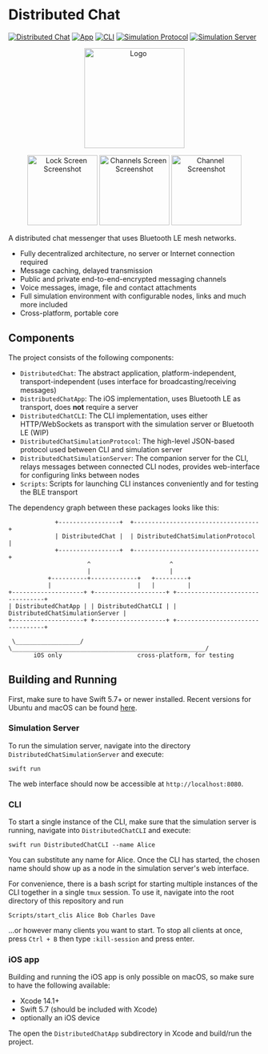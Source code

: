 # Distributed Chat

[![Distributed Chat](https://github.com/fwcd/distributed-chat/actions/workflows/distributed-chat.yml/badge.svg)](https://github.com/fwcd/distributed-chat/actions/workflows/distributed-chat.yml)
[![App](https://github.com/fwcd/distributed-chat/actions/workflows/app.yml/badge.svg)](https://github.com/fwcd/distributed-chat/actions/workflows/app.yml)
[![CLI](https://github.com/fwcd/distributed-chat/actions/workflows/cli.yml/badge.svg)](https://github.com/fwcd/distributed-chat/actions/workflows/cli.yml)
[![Simulation Protocol](https://github.com/fwcd/distributed-chat/actions/workflows/simulation-protocol.yml/badge.svg)](https://github.com/fwcd/distributed-chat/actions/workflows/simulation-protocol.yml)
[![Simulation Server](https://github.com/fwcd/distributed-chat/actions/workflows/simulation-server.yml/badge.svg)](https://github.com/fwcd/distributed-chat/actions/workflows/simulation-server.yml)

<div align="center">
<p>
<img alt="Logo" src="Images/logo.svg" width="200">
</p>

<p>
<img alt="Lock Screen Screenshot" src="Images/lockscreen.png" width="140">
<img alt="Channels Screen Screenshot" src="Images/channels.png" width="140">
<img alt="Channel Screenshot" src="Images/channel.png" width="140">
</p>
</div>

A distributed chat messenger that uses Bluetooth LE mesh networks.

* Fully decentralized architecture, no server or Internet connection required
* Message caching, delayed transmission
* Public and private end-to-end-encrypted messaging channels
* Voice messages, image, file and contact attachments
* Full simulation environment with configurable nodes, links and much more included
* Cross-platform, portable core

## Components

The project consists of the following components:

* `DistributedChat`: The abstract application, platform-independent, transport-independent (uses interface for broadcasting/receiving messages)
* `DistributedChatApp`: The iOS implementation, uses Bluetooth LE as transport, does **not** require a server
* `DistributedChatCLI`: The CLI implementation, uses either HTTP/WebSockets as transport with the simulation server or Bluetooth LE (WIP)
* `DistributedChatSimulationProtocol`: The high-level JSON-based protocol used between CLI and simulation server
* `DistributedChatSimulationServer`: The companion server for the CLI, relays messages between connected CLI nodes, provides web-interface for configuring links between nodes
* `Scripts`: Scripts for launching CLI instances conveniently and for testing the BLE transport

The dependency graph between these packages looks like this:

```
             +-----------------+  +-----------------------------------+
             | DistributedChat |  | DistributedChatSimulationProtocol |
             +-----------------+  +-----------------------------------+
                      ^                      ^
                      |                      |
           +----------+-------------+   +---------+
           |                        |   |         |
+--------------------+ +--------------------+ +---------------------------------+
| DistributedChatApp | | DistributedChatCLI | | DistributedChatSimulationServer |
+--------------------+ +--------------------+ +---------------------------------+

 \__________________/   \______________________________________________________/
       iOS only                     cross-platform, for testing
```

## Building and Running

First, make sure to have Swift 5.7+ or newer installed. Recent versions for Ubuntu and macOS can be found [here](https://swift.org/download/).

### Simulation Server

To run the simulation server, navigate into the directory `DistributedChatSimulationServer` and execute:

```
swift run
```

The web interface should now be accessible at `http://localhost:8080`.

### CLI

To start a single instance of the CLI, make sure that the simulation server is running, navigate into `DistributedChatCLI` and execute:

```
swift run DistributedChatCLI --name Alice
```

You can substitute any name for Alice. Once the CLI has started, the chosen name should show up as a node in the simulation server's web interface.

For convenience, there is a bash script for starting multiple instances of the CLI together in a single `tmux` session. To use it, navigate into the root directory of this repository and run

```
Scripts/start_clis Alice Bob Charles Dave
```

...or however many clients you want to start. To stop all clients at once, press `Ctrl + B` then type `:kill-session` and press enter.

### iOS app

Building and running the iOS app is only possible on macOS, so make sure to have the following available:

* Xcode 14.1+
* Swift 5.7 (should be included with Xcode)
* optionally an iOS device

The open the `DistributedChatApp` subdirectory in Xcode and build/run the project.

